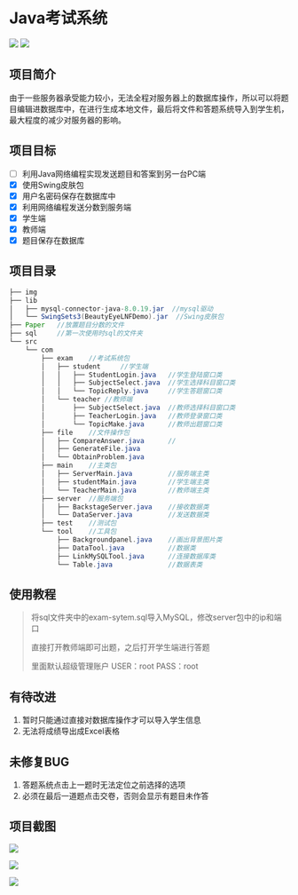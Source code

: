 # Java考试系统

![](https://img.shields.io/badge/Java-1.8-red) ![](https://img.shields.io/badge/MySQL-8.0-green )

## 项目简介

由于一些服务器承受能力较小，无法全程对服务器上的数据库操作，所以可以将题目编辑进数据库中，在进行生成本地文件，最后将文件和答题系统导入到学生机，最大程度的减少对服务器的影响。

## 项目目标

- [ ] 利用Java网络编程实现发送题目和答案到另一台PC端 
- [x] 使用Swing皮肤包
- [x] 用户名密码保存在数据库中
- [x] 利用网络编程发送分数到服务端
- [x] 学生端
- [x] 教师端
- [x] 题目保存在数据库

## 项目目录

```java
├── img
├── lib
│   ├── mysql-connector-java-8.0.19.jar  //mysql驱动
│   └── SwingSets3(BeautyEyeLNFDemo).jar  //Swing皮肤包
├── Paper  	//放置题目分数的文件
├── sql  	//第一次使用时sql的文件夹
└── src
    └── com
        ├── exam	//考试系统包
        │   ├── student		//学生端
        │   │   ├── StudentLogin.java	//学生登陆窗口类
        │   │   ├── SubjectSelect.java	//学生选择科目窗口类
        │   │   └── TopicReply.java		//学生答题窗口类
        │   └── teacher	//教师端
        │       ├── SubjectSelect.java	//教师选择科目窗口类
        │       ├── TeacherLogin.java	//教师登录窗口类
        │       └── TopicMake.java		//教师出题窗口类
        ├── file	//文件操作包
        │   ├── CompareAnswer.java		//
        │   ├── GenerateFile.java
        │   └── ObtainProblem.java
        ├── main	//主类包
        │   ├── ServerMain.java			//服务端主类
        │   ├── studentMain.java		//学生端主类
        │   └── TeacherMain.java		//教师端主类
        ├── server	//服务端包
        │   ├── BackstageServer.java	//接收数据类
        │   └── DataServer.java			//发送数据类
        ├── test	//测试包
        └── tool	//工具包
            ├── Backgroundpanel.java	//画出背景图片类
            ├── DataTool.java			//数据类
            ├── LinkMySQLTool.java		//连接数据库类
            └── Table.java				//数据表类
```



## 使用教程

> 将sql文件夹中的exam-sytem.sql导入MySQL，修改server包中的ip和端口
>
> 直接打开教师端即可出题，之后打开学生端进行答题
>
> 里面默认超级管理账户 USER：root	PASS：root



## 有待改进

1. 暂时只能通过直接对数据库操作才可以导入学生信息
2. 无法将成绩导出成Excel表格

## 未修复BUG

1. 答题系统点击上一题时无法定位之前选择的选项
2. 必须在最后一道题点击交卷，否则会显示有题目未作答



## 项目截图

![](E:\学习\GitHub\exam-system\img\blog\QQ截图20200222221223.jpg)

![](E:\学习\GitHub\exam-system\img\blog\QQ截图20200222221255.jpg)

![](E:\学习\GitHub\exam-system\img\blog\QQ截图20200222221411.jpg)

